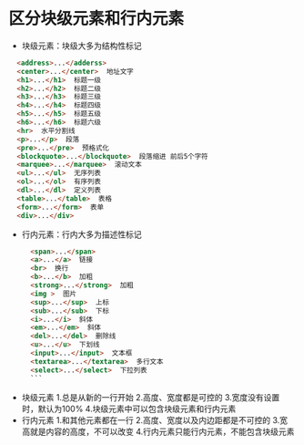 # 区分块级元素和行内元素
* 块级元素：块级大多为结构性标记
```html
  <address>...</adderss>
  <center>...</center>  地址文字
  <h1>...</h1>  标题一级
  <h2>...</h2>  标题二级
  <h3>...</h3>  标题三级
  <h4>...</h4>  标题四级
  <h5>...</h5>  标题五级
  <h6>...</h6>  标题六级
  <hr>  水平分割线
  <p>...</p>  段落
  <pre>...</pre>  预格式化
  <blockquote>...</blockquote>  段落缩进 前后5个字符
  <marquee>...</marquee>  滚动文本
  <ul>...</ul>  无序列表
  <ol>...</ol>  有序列表
  <dl>...</dl>  定义列表
  <table>...</table>  表格
  <form>...</form>  表单
  <div>...</div>
  ```
  
* 行内元素：行内大多为描述性标记
    ```html
      <span>...</span>
      <a>...</a>  链接
      <br>  换行
      <b>...</b>  加粗
      <strong>...</strong>  加粗
      <img >  图片
      <sup>...</sup>  上标
      <sub>...</sub>  下标
      <i>...</i>  斜体
      <em>...</em>  斜体
      <del>...</del>  删除线
      <u>...</u>  下划线
      <input>...</input>  文本框
      <textarea>...</textarea>  多行文本
      <select>...</select>  下拉列表
      ```
* 块级元素
  1.总是从新的一行开始
  2.高度、宽度都是可控的
  3.宽度没有设置时，默认为100%
  4.块级元素中可以包含块级元素和行内元素
* 行内元素
  1.和其他元素都在一行
  2.高度、宽度以及内边距都是不可控的
  3.宽高就是内容的高度，不可以改变
  4.行内元素只能行内元素，不能包含块级元素